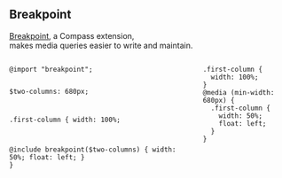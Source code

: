 ## Breakpoint

<a href="https://github.com/Team-Sass/breakpoint">Breakpoint</a>, a Compass
extension, <br /> makes media queries easier to write and maintain.

<div class="columns">
  <div><pre><code class="language-scss">@import "breakpoint";

$two-columns: 680px;

.first-column {
  width: 100%;

  @include breakpoint($two-columns) {
    width: 50%;
    float: left;
  }
}</code></pre></div>
  <div><pre><code class="language-css">.first-column {
  width: 100%;
}
@media (min-width: 680px) {
  .first-column {
    width: 50%;
    float: left;
  }
}



</code></pre></div>
</div>
